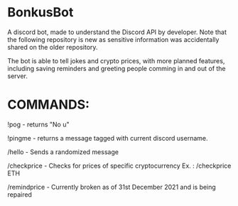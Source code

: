 # BonkusBot
A discord bot, made to understand the Discord API by developer.
Note that the following repository is new as sensitive information was accidentally shared on the older repository.

The bot is able to tell jokes and crypto prices, with more planned features, including
saving reminders and greeting people comming in and out of the server.

# COMMANDS:
!pog - returns "No u"

!pingme - returns a message tagged with current discord username.

/hello - Sends a randomized message

/checkprice - Checks for prices of specific cryptocurrency
Ex. : /checkprice ETH

/remindprice - Currently broken as of 31st December 2021 and is being repaired



